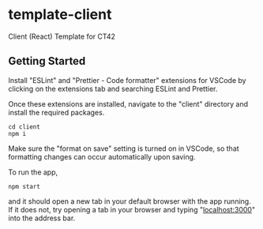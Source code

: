 # template-client

Client (React) Template for CT42

## Getting Started

Install "ESLint" and "Prettier - Code formatter" extensions for VSCode by clicking on the extensions tab and searching ESLint and Prettier.

Once these extensions are installed, navigate to the "client" directory and install the required packages.

```
cd client
npm i
```

Make sure the "format on save" setting is turned on in VSCode, so that formatting changes can occur automatically upon saving.

To run the app,

`npm start`

and it should open a new tab in your default browser with the app running. If it does not, try opening a tab in your browser and typing "[localhost:3000](localhost:3000)" into the address bar.
